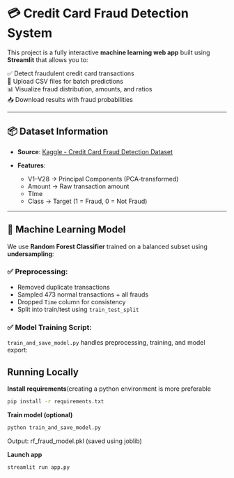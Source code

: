 # 💳 Credit Card Fraud Detection System

This project is a fully interactive **machine learning web app** built using **Streamlit** that allows you to:

✅ Detect fraudulent credit card transactions  
📂 Upload CSV files for batch predictions  
📊 Visualize fraud distribution, amounts, and ratios  
📥 Download results with fraud probabilities

---

## 📦 Dataset Information

- **Source**: [Kaggle - Credit Card Fraud Detection Dataset](https://www.kaggle.com/datasets/mlg-ulb/creditcardfraud)

- **Features**:
  - V1–V28 → Principal Components (PCA-transformed)
  - Amount → Raw transaction amount
  - TIme
  - Class → Target (1 = Fraud, 0 = Not Fraud)

---

## 🧠 Machine Learning Model

We use **Random Forest Classifier** trained on a balanced subset using **undersampling**:

### ✅ Preprocessing:

- Removed duplicate transactions
- Sampled 473 normal transactions + all frauds
- Dropped `Time` column for consistency
- Split into train/test using `train_test_split`

### ✅ Model Training Script:

`train_and_save_model.py` handles preprocessing, training, and model export:

##  Running Locally

**Install requirements**(creating a python environment is more preferable
```bash
pip install -r requirements.txt
```
**Train model (optional)**
```bash
python train_and_save_model.py
```
Output: rf_fraud_model.pkl (saved using joblib)

**Launch app**
```bash
streamlit run app.py
```
